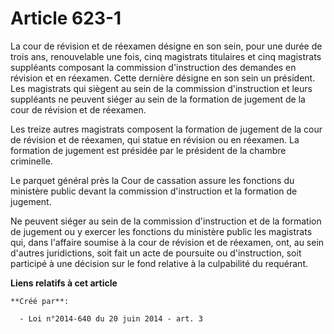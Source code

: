 # Article 623-1

La cour de révision et de réexamen désigne en son sein, pour une durée de trois ans, renouvelable une fois, cinq magistrats
titulaires et cinq magistrats suppléants composant la commission d'instruction des demandes en révision et en réexamen. Cette
dernière désigne en son sein un président. Les magistrats qui siègent au sein de la commission d'instruction et leurs
suppléants ne peuvent siéger au sein de la formation de jugement de la cour de révision et de réexamen. 

Les treize autres magistrats composent la formation de jugement de la cour de révision et de réexamen, qui statue en révision
ou en réexamen. La formation de jugement est présidée par le président de la chambre criminelle. 

Le parquet général près la Cour de cassation assure les fonctions du ministère public devant la commission d'instruction et
la formation de jugement. 

Ne peuvent siéger au sein de la commission d'instruction et de la formation de jugement ou y exercer les fonctions du
ministère public les magistrats qui, dans l'affaire soumise à la cour de révision et de réexamen, ont, au sein d'autres
juridictions, soit fait un acte de poursuite ou d'instruction, soit participé à une décision sur le fond relative à la
culpabilité du requérant.

**Liens relatifs à cet article**

	**Créé par**:

	  - Loi n°2014-640 du 20 juin 2014 - art. 3
